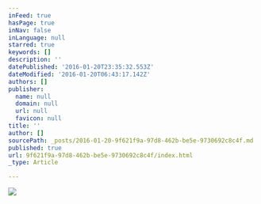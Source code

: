 ```yaml
---
inFeed: true
hasPage: true
inNav: false
inLanguage: null
starred: true
keywords: []
description: ''
datePublished: '2016-01-20T23:35:32.553Z'
dateModified: '2016-01-20T06:43:17.142Z'
authors: []
publisher:
  name: null
  domain: null
  url: null
  favicon: null
title: ''
author: []
sourcePath: _posts/2016-01-20-9f621f9a-97d8-462b-be5e-9730692c8c4f.md
published: true
url: 9f621f9a-97d8-462b-be5e-9730692c8c4f/index.html
_type: Article

---
```

![](https://the-grid-user-content.s3-us-west-2.amazonaws.com/53b32d46-c3fd-43b8-8660-439571ad4dad.jpg)